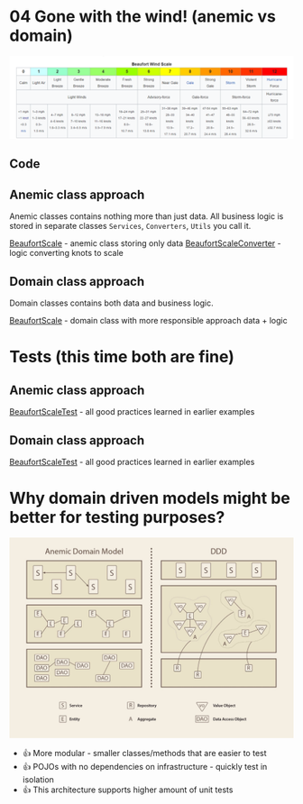 # 04 Gone with the wind! (anemic vs domain)

![src//main//resources//images//beaufort.png](src//main//resources//images//beaufort.png)

## Code

## Anemic class approach

Anemic classes contains nothing more than just data.
All business logic is stored in separate classes `Services`, `Converters`, `Utils` you call it.

[BeaufortScale](src//main//java//io//github//javafaktura//s01e05//anemic//BeaufortScale.java) - anemic class storing only data
[BeaufortScaleConverter](src//main//java//io//github//javafaktura//s01e05//anemic//BeaufortScaleConverter.java) - logic converting knots to scale

## Domain class approach

Domain classes contains both data and business logic.

[BeaufortScale](src//main//java//io//github//javafaktura//s01e05//domain//BeaufortScale.java) - domain class with more responsible approach data + logic

# Tests (this time both are fine)

## Anemic class approach

[BeaufortScaleTest](src//test//java//io//github//javafaktura//s01e05//anemic//BeaufortScaleTest.java) - all good practices learned in earlier examples

## Domain class approach

[BeaufortScaleTest](src//test//java//io//github//javafaktura//s01e05//domain//BeaufortScaleTest.java) - all good practices learned in earlier examples

# Why domain driven models might be better for testing purposes?

![src//main//resources//images//anemic_vs_ddd.jpg](src//main//resources//images//anemic_vs_ddd.jpg)

* :+1: More modular - smaller classes/methods that are easier to test
* :+1: POJOs with no dependencies on infrastructure - quickly test in isolation
* :+1: This architecture supports higher amount of unit tests



